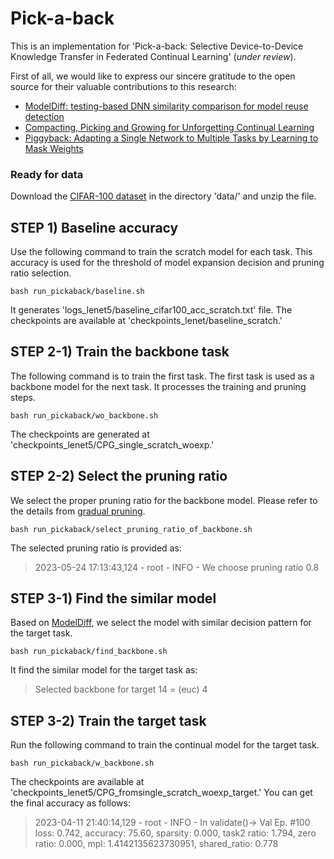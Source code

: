 # Pick-a-back
This is an implementation for 'Pick-a-back: Selective Device-to-Device Knowledge Transfer in Federated Continual Learning' (_under review_).

First of all, we would like to express our sincere gratitude to the open source for their valuable contributions to this research:
* [ModelDiff: testing-based DNN similarity comparison for model reuse detection](https://github.com/MadryLab/modeldiff)
* [Compacting, Picking and Growing for Unforgetting Continual Learning](https://github.com/ivclab/CPG)
* [Piggyback: Adapting a Single Network to Multiple Tasks by Learning to Mask Weights](https://github.com/arunmallya/piggyback)

### Ready for data
Download the [CIFAR-100 dataset](https://www.dropbox.com/scl/fo/6tcsld33cuptccyu3ortl/h?dl=0&rlkey=8tgs3nqfdqxk6y5nssnw0uf6z) in the directory 'data/' and unzip the file.

## STEP 1) Baseline accuracy
Use the following command to train the scratch model for each task. This accuracy is used for the threshold of model expansion decision and pruning ratio selection.
```console
bash run_pickaback/baseline.sh
```
It generates 'logs_lenet5/baseline_cifar100_acc_scratch.txt' file. The checkpoints are available at 'checkpoints_lenet/baseline_scratch.'

## STEP 2-1) Train the backbone task
The following command is to train the first task. The first task is used as a backbone model for the next task. It processes the training and pruning steps.
```console
bash run_pickaback/wo_backbone.sh
```
The checkpoints are generated at 'checkpoints_lenet5/CPG_single_scratch_woexp.'


## STEP 2-2) Select the pruning ratio
We select the proper pruning ratio for the backbone model. Please refer to the details from [gradual pruning](https://arxiv.org/abs/1710.01878).
```console
bash run_pickaback/select_pruning_ratio_of_backbone.sh
```
The selected pruning ratio is provided as:
> 2023-05-24 17:13:43,124 - root - INFO - We choose pruning ratio 0.8


## STEP 3-1) Find the similar model
Based on [ModelDiff](https://dl.acm.org/doi/abs/10.1145/3460319.3464816), we select the model with similar decision pattern for the target task.
```console
bash run_pickaback/find_backbone.sh
```
It find the similar model for the target task as:
> Selected backbone for target 14 = (euc) 4


## STEP 3-2) Train the target task
Run the following command to train the continual model for the target task.
```console
bash run_pickaback/w_backbone.sh
```
The checkpoints are available at 'checkpoints_lenet5/CPG_fromsingle_scratch_woexp_target.' You can get the final accuracy as follows:
> 2023-04-11 21:40:14,129 - root - INFO - In validate()-> Val Ep. #100 loss: 0.742, accuracy: 75.60, sparsity: 0.000, task2 ratio: 1.794, zero ratio: 0.000, mpl: 1.4142135623730951, shared_ratio: 0.778
